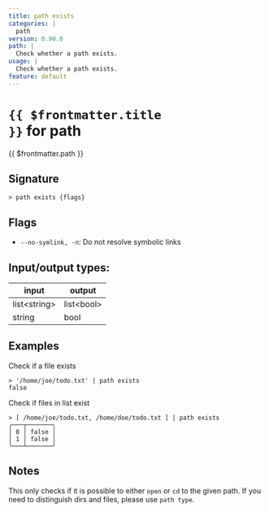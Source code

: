 ```yaml
---
title: path exists
categories: |
  path
version: 0.90.0
path: |
  Check whether a path exists.
usage: |
  Check whether a path exists.
feature: default
---
```


<!-- This file is automatically generated. Please edit the command in https://github.com/nushell/nushell instead. -->

# <code>{{ $frontmatter.title }}</code> for path

<div class='command-title'>{{ $frontmatter.path }}</div>

## Signature

`> path exists {flags} `

## Flags

- `--no-symlink, -n`: Do not resolve symbolic links

## Input/output types:

| input          | output       |
| -------------- | ------------ |
| list\<string\> | list\<bool\> |
| string         | bool         |

## Examples

Check if a file exists

```nu
> '/home/joe/todo.txt' | path exists
false
```

Check if files in list exist

```nu
> [ /home/joe/todo.txt, /home/doe/todo.txt ] | path exists
╭───┬───────╮
│ 0 │ false │
│ 1 │ false │
╰───┴───────╯

```

## Notes

This only checks if it is possible to either `open` or `cd` to the given path.
If you need to distinguish dirs and files, please use `path type`.
